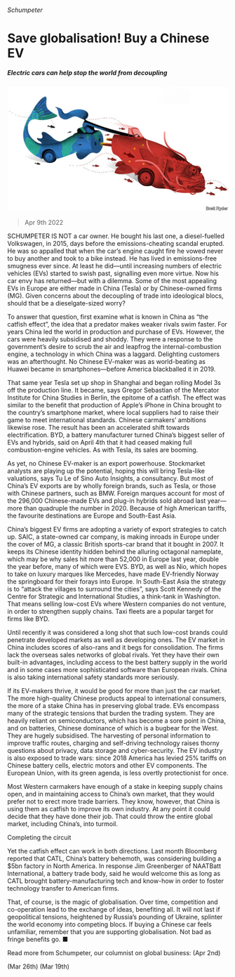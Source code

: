 ###### Schumpeter

# Save globalisation! Buy a Chinese EV 

##### Electric cars can help stop the world from decoupling 

![image](images/20220409_WBD000_1.jpg) 

> Apr 9th 2022 

SCHUMPETER IS NOT a car owner. He bought his last one, a diesel-fuelled Volkswagen, in 2015, days before the emissions-cheating scandal erupted. He was so appalled that when the car’s engine caught fire he vowed never to buy another and took to a bike instead. He has lived in emissions-free smugness ever since. At least he did—until increasing numbers of electric vehicles (EVs) started to swish past, signalling even more virtue. Now his car envy has returned—but with a dilemma. Some of the most appealing EVs in Europe are either made in China (Tesla) or by Chinese-owned firms (MG). Given concerns about the decoupling of trade into ideological blocs, should that be a dieselgate-sized worry?

To answer that question, first examine what is known in China as “the catfish effect”, the idea that a predator makes weaker rivals swim faster. For years China led the world in production and purchase of EVs. However, the cars were heavily subsidised and shoddy. They were a response to the government’s desire to scrub the air and leapfrog the internal-combustion engine, a technology in which China was a laggard. Delighting customers was an afterthought. No Chinese EV-maker was as world-beating as Huawei became in smartphones—before America blackballed it in 2019.


That same year Tesla set up shop in Shanghai and began rolling Model 3s off the production line. It became, says Gregor Sebastian of the Mercator Institute for China Studies in Berlin, the epitome of a catfish. The effect was similar to the benefit that production of Apple’s iPhone in China brought to the country’s smartphone market, where local suppliers had to raise their game to meet international standards. Chinese carmakers’ ambitions likewise rose. The result has been an accelerated shift towards electrification. BYD, a battery manufacturer turned China’s biggest seller of EVs and hybrids, said on April 4th that it had ceased making full combustion-engine vehicles. As with Tesla, its sales are booming.

As yet, no Chinese EV-maker is an export powerhouse. Stockmarket analysts are playing up the potential, hoping this will bring Tesla-like valuations, says Tu Le of Sino Auto Insights, a consultancy. But most of China’s EV exports are by wholly foreign brands, such as Tesla, or those with Chinese partners, such as BMW. Foreign marques account for most of the 296,000 Chinese-made EVs and plug-in hybrids sold abroad last year—more than quadruple the number in 2020. Because of high American tariffs, the favourite destinations are Europe and South-East Asia.

China’s biggest EV firms are adopting a variety of export strategies to catch up. SAIC, a state-owned car company, is making inroads in Europe under the cover of MG, a classic British sports-car brand that it bought in 2007. It keeps its Chinese identity hidden behind the alluring octagonal nameplate, which may be why sales hit more than 52,000 in Europe last year, double the year before, many of which were EVS. BYD, as well as Nio, which hopes to take on luxury marques like Mercedes, have made EV-friendly Norway the springboard for their forays into Europe. In South-East Asia the strategy is to “attack the villages to surround the cities”, says Scott Kennedy of the Centre for Strategic and International Studies, a think-tank in Washington. That means selling low-cost EVs where Western companies do not venture, in order to strengthen supply chains. Taxi fleets are a popular target for firms like BYD.

Until recently it was considered a long shot that such low-cost brands could penetrate developed markets as well as developing ones. The EV market in China includes scores of also-rans and it begs for consolidation. The firms lack the overseas sales networks of global rivals. Yet they have their own built-in advantages, including access to the best battery supply in the world and in some cases more sophisticated software than European rivals. China is also taking international safety standards more seriously.

If its EV-makers thrive, it would be good for more than just the car market. The more high-quality Chinese products appeal to international consumers, the more of a stake China has in preserving global trade. EVs encompass many of the strategic tensions that burden the trading system. They are heavily reliant on semiconductors, which has become a sore point in China, and on batteries, Chinese dominance of which is a bugbear for the West. They are hugely subsidised. The harvesting of personal information to improve traffic routes, charging and self-driving technology raises thorny questions about privacy, data storage and cyber-security. The EV industry is also exposed to trade wars: since 2018 America has levied 25% tariffs on Chinese battery cells, electric motors and other EV components. The European Union, with its green agenda, is less overtly protectionist for once.

Most Western carmakers have enough of a stake in keeping supply chains open, and in maintaining access to China’s own market, that they would prefer not to erect more trade barriers. They know, however, that China is using them as catfish to improve its own industry. At any point it could decide that they have done their job. That could throw the entire global market, including China’s, into turmoil.

Completing the circuit

Yet the catfish effect can work in both directions. Last month Bloomberg reported that CATL, China’s battery behemoth, was considering building a $5bn factory in North America. In response Jim Greenberger of NAATBatt International, a battery trade body, said he would welcome this as long as CATL brought battery-manufacturing tech and know-how in order to foster technology transfer to American firms.

That, of course, is the magic of globalisation. Over time, competition and co-operation lead to the exchange of ideas, benefiting all. It will not last if geopolitical tensions, heightened by Russia’s pounding of Ukraine, splinter the world economy into competing blocs. If buying a Chinese car feels unfamiliar, remember that you are supporting globalisation. Not bad as fringe benefits go. ■

Read more from Schumpeter, our columnist on global business: (Apr 2nd)

 (Mar 26th) (Mar 19th)


